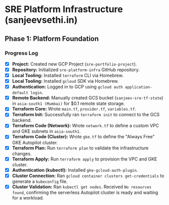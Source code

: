 # SRE Platform Infrastructure (sanjeevsethi.in)

## Phase 1: Platform Foundation

### Progress Log

* [x] **Project:** Created new GCP Project (`sre-portfolio-project`).
* [x] **Repository:** Initialized `sre-platform-infra` GitHub repository.
* [x] **Local Tooling:** Installed `terraform` CLI via Homebrew.
* [x] **Local Tooling:** Installed `gcloud` SDK via Homebrew.
* [x] **Authentication:** Logged in to GCP using `gcloud auth application-default login`.
* [x] **Remote Backend:** Manually created GCS bucket (`sanjeev-sre-tf-state`) in `asia-south1 (Mumbai)` for $0.1 remote state storage.
* [x] **Terraform Core:** Wrote `main.tf`, `provider.tf`, `variables.tf`.
* [x] **Terraform Init:** Successfully ran `terraform init` to connect to the GCS backend.
* [x] **Terraform Code (Network):** Wrote `network.tf` to define a custom VPC and GKE subnets in `asia-south1`.
* [x] **Terraform Code (Cluster):** Wrote `gke.tf` to define the "Always Free" GKE Autopilot cluster.
* [x] **Terraform Plan:** Run `terraform plan` to validate the infrastructure changes.
* [x] **Terraform Apply:** Run `terraform apply` to provision the VPC and GKE cluster.
* [x] **Authentication (kubectl):** Installed `gke-gcloud-auth-plugin`.
* [x] **Cluster Connection:** Ran `gcloud container clusters get-credentials` to generate a `kubeconfig` file.
* [x] **Cluster Validation:** Ran `kubectl get nodes`. Received `No resources found`, confirming the serverless Autopilot cluster is ready and waiting for a workload.